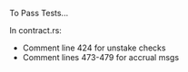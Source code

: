 To Pass Tests...

In contract.rs:
- Comment line 424 for unstake checks
- Comment lines 473-479 for accrual msgs